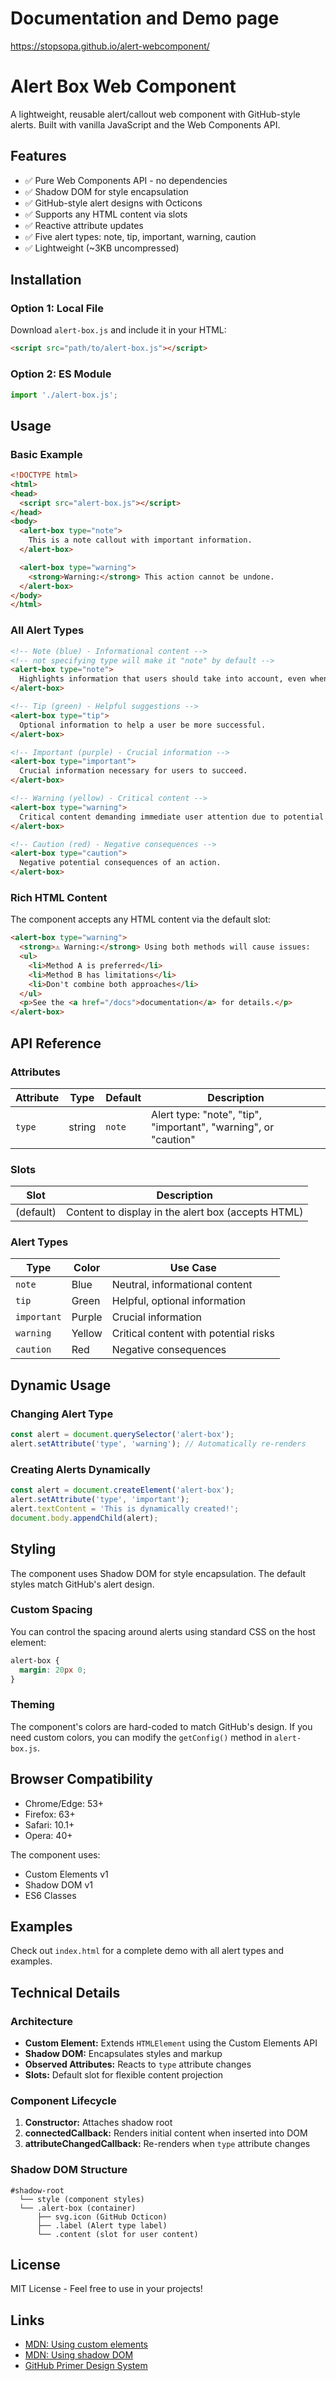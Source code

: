 
# Documentation and Demo page

https://stopsopa.github.io/alert-webcomponent/

# Alert Box Web Component

A lightweight, reusable alert/callout web component with GitHub-style alerts. Built with vanilla JavaScript and the Web Components API.

## Features

- ✅ Pure Web Components API - no dependencies
- ✅ Shadow DOM for style encapsulation
- ✅ GitHub-style alert designs with Octicons
- ✅ Supports any HTML content via slots
- ✅ Reactive attribute updates
- ✅ Five alert types: note, tip, important, warning, caution
- ✅ Lightweight (~3KB uncompressed)

## Installation

### Option 1: Local File

Download `alert-box.js` and include it in your HTML:

```html
<script src="path/to/alert-box.js"></script>
```

### Option 2: ES Module

```javascript
import './alert-box.js';
```

## Usage

### Basic Example

```html
<!DOCTYPE html>
<html>
<head>
  <script src="alert-box.js"></script>
</head>
<body>
  <alert-box type="note">
    This is a note callout with important information.
  </alert-box>

  <alert-box type="warning">
    <strong>Warning:</strong> This action cannot be undone.
  </alert-box>
</body>
</html>
```

### All Alert Types

```html
<!-- Note (blue) - Informational content -->
<!-- not specifying type will make it "note" by default -->
<alert-box type="note">
  Highlights information that users should take into account, even when skimming.
</alert-box>

<!-- Tip (green) - Helpful suggestions -->
<alert-box type="tip">
  Optional information to help a user be more successful.
</alert-box>

<!-- Important (purple) - Crucial information -->
<alert-box type="important">
  Crucial information necessary for users to succeed.
</alert-box>

<!-- Warning (yellow) - Critical content -->
<alert-box type="warning">
  Critical content demanding immediate user attention due to potential risks.
</alert-box>

<!-- Caution (red) - Negative consequences -->
<alert-box type="caution">
  Negative potential consequences of an action.
</alert-box>
```

### Rich HTML Content

The component accepts any HTML content via the default slot:

```html
<alert-box type="warning">
  <strong>⚠️ Warning:</strong> Using both methods will cause issues:
  <ul>
    <li>Method A is preferred</li>
    <li>Method B has limitations</li>
    <li>Don't combine both approaches</li>
  </ul>
  <p>See the <a href="/docs">documentation</a> for details.</p>
</alert-box>
```

## API Reference

### Attributes

| Attribute | Type   | Default | Description                                                    |
|-----------|--------|---------|----------------------------------------------------------------|
| `type`    | string | `note`  | Alert type: "note", "tip", "important", "warning", or "caution" |

### Slots

| Slot      | Description                                     |
|-----------|-------------------------------------------------|
| (default) | Content to display in the alert box (accepts HTML) |

### Alert Types

| Type        | Color  | Use Case                                  |
|-------------|--------|-------------------------------------------|
| `note`      | Blue   | Neutral, informational content            |
| `tip`       | Green  | Helpful, optional information             |
| `important` | Purple | Crucial information                       |
| `warning`   | Yellow | Critical content with potential risks     |
| `caution`   | Red    | Negative consequences                     |

## Dynamic Usage

### Changing Alert Type

```javascript
const alert = document.querySelector('alert-box');
alert.setAttribute('type', 'warning'); // Automatically re-renders
```

### Creating Alerts Dynamically

```javascript
const alert = document.createElement('alert-box');
alert.setAttribute('type', 'important');
alert.textContent = 'This is dynamically created!';
document.body.appendChild(alert);
```

## Styling

The component uses Shadow DOM for style encapsulation. The default styles match GitHub's alert design.

### Custom Spacing

You can control the spacing around alerts using standard CSS on the host element:

```css
alert-box {
  margin: 20px 0;
}
```

### Theming

The component's colors are hard-coded to match GitHub's design. If you need custom colors, you can modify the `getConfig()` method in `alert-box.js`.

## Browser Compatibility

- Chrome/Edge: 53+
- Firefox: 63+
- Safari: 10.1+
- Opera: 40+

The component uses:
- Custom Elements v1
- Shadow DOM v1
- ES6 Classes

## Examples

Check out `index.html` for a complete demo with all alert types and examples.

## Technical Details

### Architecture

- **Custom Element:** Extends `HTMLElement` using the Custom Elements API
- **Shadow DOM:** Encapsulates styles and markup
- **Observed Attributes:** Reacts to `type` attribute changes
- **Slots:** Default slot for flexible content projection

### Component Lifecycle

1. **Constructor:** Attaches shadow root
2. **connectedCallback:** Renders initial content when inserted into DOM
3. **attributeChangedCallback:** Re-renders when `type` attribute changes

### Shadow DOM Structure

```
#shadow-root
  └── style (component styles)
  └── .alert-box (container)
      ├── svg.icon (GitHub Octicon)
      ├── .label (Alert type label)
      └── .content (slot for user content)
```

## License

MIT License - Feel free to use in your projects!

## Links

- [MDN: Using custom elements](https://developer.mozilla.org/en-US/docs/Web/API/Web_components/Using_custom_elements)
- [MDN: Using shadow DOM](https://developer.mozilla.org/en-US/docs/Web/API/Web_components/Using_shadow_DOM)
- [GitHub Primer Design System](https://primer.style/design/foundations/color)
